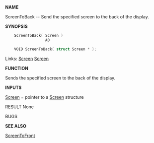 
**NAME**

ScreenToBack -- Send the specified screen to the back of the display.

**SYNOPSIS**

```c
    ScreenToBack( Screen )
                  A0

    VOID ScreenToBack( struct Screen * );

```
Links: [Screen](_00DD) [Screen](_00DD) 

**FUNCTION**

Sends the specified screen to the back of the display.

**INPUTS**

[Screen](_00DD) = pointer to a [Screen](_00DD) structure

RESULT
None

BUGS

**SEE ALSO**

[ScreenToFront](ScreenToFront)
